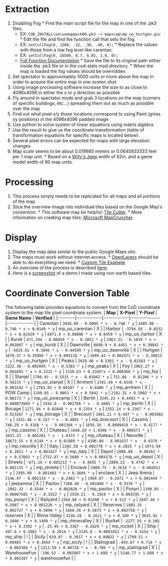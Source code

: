 # Extraction #

  1. Disabling Fog
    * Find the main script file for the map in one of the .pk3 files.
      * EX: `COD_INSTALL\uo\uomappack00.pk3 -> maps\mp\mp_uo_hurtgen.gsc`
    * Edit the file and find the function call that sets the fog.
      * EX: `setCullFog(0, 3200, .32, .36, .40, 0);`
    * Replace the values with those from a low fog level like carentan:
      * EX: `setCullFog(0, 16500, 0.7, 0.85, 1.0, 0);`
      * [Full Function Documentation](http://www.modsonwiki.com/index.php/Call_of_Duty:_Script_-_mapname.gsc#setCullFog)
    * Save the file to its original path either inside the .pk3 file or in the cod-stats mod directory.
    * When the map is loaded the fog values should be overridden.
  1. Set spectator to approximately 5000 units or more above the map in order to acquire the entire map in one screen shot
  1. Using image processing software increase the size to as close to 4096x4096 in either the x or y direction as possible
  1. Fly around in spectator mode and grab 3 locations on the map (corners of specific buildings, etc...) spreading them out as much as possible over the map
  1. Find out what pixel x/y those locations correspond to using Paint (gives xy positions) in the 4096x4096 padded image
  1. Use python to solve system of linear equations using matrix algebra
  1. Use the result to give us the coordinate transformation (table of transformation equations for specific maps is located below)
  1. Several pixel errors can be expected for maps with large elevation changes
  1. Map scale seems to be about 0.019685 meters or 0.0645833333 feet per 1 map unit.
    * Based on a [Willy's Jeep](http://en.wikipedia.org/wiki/Willys_MB) width of 62in. and a game model width of 80 map units.

# Processing #

  1. This process simply needs to be replicated for all maps and all portions of the map
  1. Slice the overview image into individual tiles based on the Google Map's convention.
    * This software may be helpful: [Tile Cutter](http://mapki.com/wiki/Automatic_Tile_Cutter).
    * More information on creating map tiles: [Microsoft MapCruncher](http://www.bdcc.co.uk/GoogleCrunch/Crunch.htm).

# Display #

  1. Display the map data similar to the public Google Maps site.
  1. The maps must work without internet access.
    * [OpenLayers](http://openlayers.org/) should be able to do everything we need.
    * [Custom Tile Example](http://trac.openlayers.org/wiki/UsingCustomTiles)
  1. An overview of the process is described [here](http://www.alistapart.com/articles/takecontrolofyourmaps).
  1. Here is a [screenshot](http://img389.imageshack.us/img389/7735/map.jpg) of a demo I made using non-earth based tiles.

# Coordinate Conversion Table #
The following table provides equations to convert from the CoD coordinate system to the map tile pixel coordinate system.
| **Map** | **X-Pixel** | **Y-Pixel** | **Game Name** | **Verified** |
|:--------|:------------|:------------|:--------------|:-------------|
| Carentan | `3036.99 - 0.0005 * x - 0.748 * y` | `2405.06 - 0.746 * x + 0.0149 * y` | mp\_uo\_carentan | X |
| Harbor | `-3756.58 - 0.6532 * x + 0.01429 * y` | `6871.9 + 0.00896 * x + 0.6459 * y` | mp\_uo\_harbor | X |
| Kursk | `471.294 - 0.00459 * x - 0.1852 * y` | `1963.22 - 0.1859 * x + 0.002067 * y` | mp\_kursk | X |
| Dawnville | `8698.9 + 0.4451 * x + 0.39842 * y` | `-5625.61 + 0.3846 * x - 0.44599 * y` | mp\_uo\_dawnville | X |
| Hurtgen | `1670.37 + 0.35984 * x + 0.005116 * y` | `1699.43 + 0.002471 * x - 0.36013 * y` | mp\_uo\_hurtgen | X |
| Peaks | `2619.06 + 0.5361 * x - 0.01583 * y` | `2222.38 - 0.002845 * x - 0.5383 * y` | mp\_peaks | X |
| Foy | `2062.27 + 0.001055 * x + 0.2315 * y` | `2158.63 + 0.2345*x + 0.000368 * y` | mp\_foy | X |
| Stanjel | `1706.93 - 0.5531 * x - 0.01042 * y` | `752.86 - 0.01206 * x + 0.56215 * y` | mp\_uo\_stanjel | X |
| Arnhem | `2191.49 + 0.6545 * x - 0.003142 * y` | `2703.83 + 0.00107 * x - 0.6466 * y` | mp\_arnhem | X |
| POW Camp | `1249.65 - 0.0051 * x + 0.5042 * y` | `2181.31 + 0.5002 * x + 0.00173 * y` | mp\_uo\_powcamp | X |
| Berlin | `3345.23 + 0.4493 * x + 0.000073669 * y` | `3343.8 - 0.002766 * x - 0.4605 * y` | mp\_berlin | X |
| Bocage | `1271.94 + 0.02848 * x + 0.2354 * y` | `2352.14 + 0.2367 * x - 0.023267 * y` | mp\_bocage | X |
| Brecourt | `1801.21 + 0.447 * x - 0.003862 * y` | `1431.46 + 0.157 * x - 0.4881 * y` | mp\_brecourt | X |
| Cassino | `746.29 + 0.4168 * x - 0.001304 * y` | `1656.26 - 0.0009419 * x - 0.4177 * y` | mp\_cassino | X |
| Chateau | `1640.29 + 1.0396 * x - 0.008571 * y` | `3033.23 - 0.005201 * x - 1.0373 * y` | mp\_chateau | X |
| Neuville | `10673.55 + 0.6144 * x + 0.01809 * y` | `4396.89 - 0.001637 * x - 0.6379 * y` | mp\_neuville | X |
| Italy | `2202.59 + 0.002778 * x + 0.2025 * y` | `1973.99 + 0.2021 * x + 0.001427 * y` | mp\_italy | X |
| Depot | `2006.08 - 0.00362 * x + 0.57603 * y` | `2752.87 + 0.5688 * x + 0.004178 * y` | mp\_uo\_depot | X |
| Streets | `-671.16 + 0.003213 * x - 0.4655 * y` | `2809.23 - 0.4742 * x + 0.001135 * y` | mp\_streets | ! |
| Enclave | `1909.75 - 0.3634 * x - 0.002011 * y` | `2505.98 - 0.001483 * x + 0.3604 * y` | enclave | X |
| Jeep Arena | `2146.47 - 0.002134 * x - 0.2482 * y` | `1969.07 - 0.2472 * x + 0.002444 * y` | jeeparena | X |
| Pavlov | `7308.46 - 0.001906 * x - 0.5576 * y` | `-2982.32 - 0.5549 * x - 0.002028 * y` | mp\_pavlov | X |
| Ponyri | `1399.05 - 0.00007585 * x - 0.1922 * y` | `2559.21 - 0.1919 * x + 0.003295 * y` | mp\_ponyri | X |
| Railyard | `1564.88 + 0.01408 * x + 0.523 * y` | `2697.46 + 0.5087 * x + 0.001226 * y` | mp\_railyard | X |
| Reserves | `1983.35 - 0.002727 * x + 0.5899 * y` | `1660.26 + 0.5875 * x + 0.002758 * y` | reserves | X |
| Rhine Valley | `3236.26 - 0.1621 * x + 0.109 * y` | `3035.92 + 0.1096 * x + 0.1499 * y` | mp\_rhinevalley | X |
| Rocket | `-2277.55 + 0.285 * x + 0.3392 * y` | `-25.95 + 0.3367 - 0.2829 * y` | mp\_rocket | X |
| Ship | `497.6 + 0.3962 * x - 0.2014 * y` | `2145.9 - 0.0003552 * x - 0.4154 * y` | mp\_ship | ! |
| Sicily | `619.07 - 0.3657 * x + 0.09822 * y` | `1799.51 + 0.09403 * x + 0.3694 * y` | mp\_sicily | ! |
| Stalingrad | `-493.67 + 0.716 * x - 0.003368 * y` | `1313.59 + 0.00728 * x - 0.706 * y` | mp\_stalingrad | X |
| WarehouseFun | `-196.52 - 0.005807 * x + 1.688 * y` | `5140.77 + 1.688 * x + 0.002167 * y` | warehousefun |  |